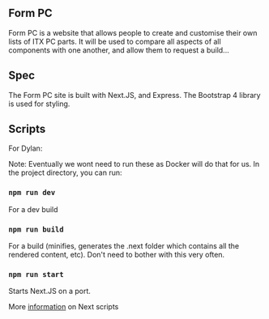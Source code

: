 ## Form PC
Form PC is a website that allows people to create and customise their own lists of ITX PC parts.
It will be used to compare all aspects of all components with one another, and allow them to request a build...

## Spec
The Form PC site is built with Next.JS, and Express. The Bootstrap 4 library is used for styling.

## Scripts
For Dylan:

Note: Eventually we wont need to run these as Docker will do that for us.
In the project directory, you can run:

### `npm run dev`
For a dev build

### `npm run build`
For a build (minifies, generates the .next folder which contains all the rendered content, etc).
Don't need to bother with this very often.

### `npm run start`
Starts Next.JS on a port.

More [information](https://nextjs.org/learn/basics/deploying-a-nextjs-app/build-and-start) on Next scripts
